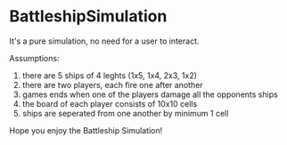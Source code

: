 # BattleshipSimulation
It's a pure simulation, no need for a user to interact.

Assumptions:
1. there are 5 ships of 4 leghts (1x5, 1x4, 2x3, 1x2)
2. there are two players, each fire one after another
3. games ends when one of the players damage all the opponents ships
4. the board of each player consists of 10x10 cells
5. ships are seperated from one another by minimum 1 cell

Hope you enjoy the Battleship Simulation!
